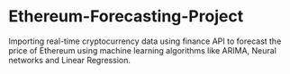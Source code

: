 # Ethereum-Forecasting-Project
 Importing real-time cryptocurrency data using finance API to forecast the price of Ethereum using machine learning algorithms like ARIMA, Neural networks and Linear Regression.
